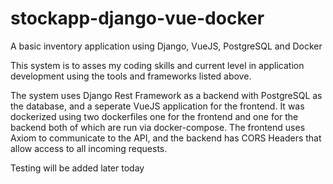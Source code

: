 # stockapp-django-vue-docker

A basic inventory application using Django, VueJS, PostgreSQL and Docker

This system is to asses my coding skills and current level in application development using the tools and frameworks listed above.

The system uses Django Rest Framework as a backend with PostgreSQL as the database, and a seperate VueJS application for the frontend.
It was dockerized using two dockerfiles one for the frontend and one for the backend both of which are run via docker-compose.
The frontend uses Axiom to communicate to the API, and the backend has CORS Headers that allow access to all incoming requests.

Testing will be added later today
